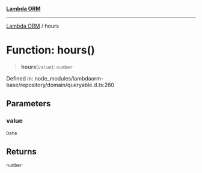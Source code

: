 [**Lambda ORM**](../README.md)

***

[Lambda ORM](../README.md) / hours

# Function: hours()

> **hours**(`value`): `number`

Defined in: node\_modules/lambdaorm-base/repository/domain/queryable.d.ts:260

## Parameters

### value

`Date`

## Returns

`number`
